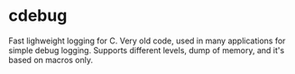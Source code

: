 # cdebug
Fast lighweight logging for C. Very old code, used in many applications for simple debug logging. Supports different levels, dump of memory, and it's based on macros only.
